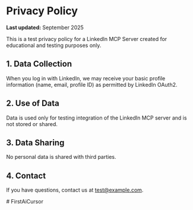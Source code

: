 <!DOCTYPE html>
<html lang="en">
<head>
  <meta charset="UTF-8">
  <title>Privacy Policy - Test LinkedIn MCP App</title>
</head>
<body>
  <h1>Privacy Policy</h1>
  <p><strong>Last updated:</strong> September 2025</p>

  <p>This is a test privacy policy for a LinkedIn MCP Server created for educational and testing purposes only.</p>

  <h2>1. Data Collection</h2>
  <p>When you log in with LinkedIn, we may receive your basic profile information (name, email, profile ID) as permitted by LinkedIn OAuth2.</p>

  <h2>2. Use of Data</h2>
  <p>Data is used only for testing integration of the LinkedIn MCP server and is not stored or shared.</p>

  <h2>3. Data Sharing</h2>
  <p>No personal data is shared with third parties.</p>

  <h2>4. Contact</h2>
  <p>If you have questions, contact us at <a href="mailto:test@example.com">test@example.com</a>.</p>
</body>
</html>
﻿# FirstAiCursor


